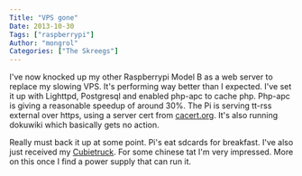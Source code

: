 ```yaml
---
Title: "VPS gone"
Date: 2013-10-30
Tags: ["raspberrypi"]
Author: "mongrol"
Categories: ["The Skreegs"]
---
```


I've now knocked up my other Raspberrypi Model B as a web server to replace
my slowing VPS. It's performing way better than I expected. I've set it up with
Lighttpd, Postgresql and enabled php-apc to cache php. Php-apc is giving a 
reasonable speedup of around 30%. The Pi is serving tt-rss external over https,
using a server cert from [cacert.org](www.cacert.org). It's also running dokuwiki
which basically gets no action.

Really must back it up at some point. Pi's eat sdcards for breakfast. I've also just
received my [Cubietruck](www.cubieboard.org). For some chinese tat I'm very
impressed. More on this once I find a power supply that can run it. 

